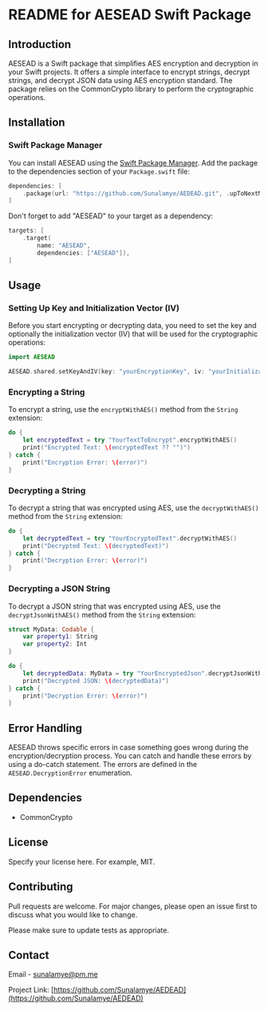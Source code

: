 # README for AESEAD Swift Package

## Introduction

AESEAD is a Swift package that simplifies AES encryption and decryption in your Swift projects. It offers a simple interface to encrypt strings, decrypt strings, and decrypt JSON data using AES encryption standard. The package relies on the CommonCrypto library to perform the cryptographic operations.

## Installation

### Swift Package Manager

You can install AESEAD using the [Swift Package Manager](https://swift.org/package-manager/). Add the package to the dependencies section of your `Package.swift` file:

```swift
dependencies: [
    .package(url: "https://github.com/Sunalamye/AEDEAD.git", .upToNextMajor(from: "1.0.0"))
]
```

Don't forget to add "AESEAD" to your target as a dependency:

```swift
targets: [
    .target(
        name: "AESEAD",
        dependencies: ["AESEAD"]),
]
```

## Usage

### Setting Up Key and Initialization Vector (IV)

Before you start encrypting or decrypting data, you need to set the key and optionally the initialization vector (IV) that will be used for the cryptographic operations:

```swift
import AESEAD

AESEAD.shared.setKeyAndIV(key: "yourEncryptionKey", iv: "yourInitializationVector")
```

### Encrypting a String

To encrypt a string, use the `encryptWithAES()` method from the `String` extension:

```swift
do {
    let encryptedText = try "YourTextToEncrypt".encryptWithAES()
    print("Encrypted Text: \(encryptedText ?? "")")
} catch {
    print("Encryption Error: \(error)")
}
```

### Decrypting a String

To decrypt a string that was encrypted using AES, use the `decryptWithAES()` method from the `String` extension:

```swift
do {
    let decryptedText = try "YourEncryptedText".decryptWithAES()
    print("Decrypted Text: \(decryptedText)")
} catch {
    print("Decryption Error: \(error)")
}
```

### Decrypting a JSON String

To decrypt a JSON string that was encrypted using AES, use the `decryptJsonWithAES()` method from the `String` extension:

```swift
struct MyData: Codable {
    var property1: String
    var property2: Int
}

do {
    let decryptedData: MyData = try "YourEncryptedJson".decryptJsonWithAES()
    print("Decrypted JSON: \(decryptedData)")
} catch {
    print("Decryption Error: \(error)")
}
```

## Error Handling

AESEAD throws specific errors in case something goes wrong during the encryption/decryption process. You can catch and handle these errors by using a do-catch statement. The errors are defined in the `AESEAD.DecryptionError` enumeration.

## Dependencies

- CommonCrypto

## License

Specify your license here. For example, MIT.

## Contributing

Pull requests are welcome. For major changes, please open an issue first to discuss what you would like to change.

Please make sure to update tests as appropriate.

## Contact

Email - sunalamye@pm.me

Project Link: [https://github.com/Sunalamye/AEDEAD](https://github.com/Sunalamye/AEDEAD)
